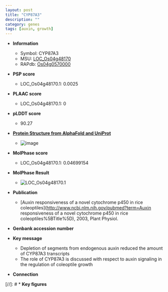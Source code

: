 ```yaml
---
layout: post
title: "CYP87A3"
description: ""
category: genes
tags: [auxin, growth]
---
```


* **Information**  
    + Symbol: CYP87A3  
    + MSU: [LOC_Os04g48170](http://rice.plantbiology.msu.edu/cgi-bin/ORF_infopage.cgi?orf=LOC_Os04g48170)  
    + RAPdb: [Os04g0570000](http://rapdb.dna.affrc.go.jp/viewer/gbrowse_details/irgsp1?name=Os04g0570000)  

* **PSP score**  
    + LOC_Os04g48170.1: 0.0025 

* **PLAAC score**  
    + LOC_Os04g48170.1: 0 

* **pLDDT score**
    + 90.27

* **[Protein Structure from AlphaFold and UniProt](https://www.uniprot.org/uniprotkb/Q7XU38/entry#structure)**
    + ![image](https://ricepsp.github.io/images/Q7/AF-Q7XU38-F1.png)

* **MolPhase score**
    + LOC_Os04g48170.1: 0.04699154

* **MolPhase Result**
    + ![LOC_Os04g48170.1](https://304243504.github.io/Pictures/LOC_Os04g/LOC_Os04g48170.1.png)

* **Publication**  
    + [Auxin responsiveness of a novel cytochrome p450 in rice coleoptiles](http://www.ncbi.nlm.nih.gov/pubmed?term=Auxin responsiveness of a novel cytochrome p450 in rice coleoptiles%5BTitle%5D), 2003, Plant Physiol.

* **Genbank accession number**  

* **Key message**  
    + Depletion of segments from endogenous auxin reduced the amount of CYP87A3 transcripts
    + The role of CYP87A3 is discussed with respect to auxin signaling in the regulation of coleoptile growth

* **Connection**  

[//]: # * **Key figures**  


